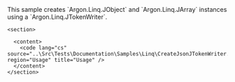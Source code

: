 <?xml version="1.0" encoding="utf-8"?>
<topic id="CreateJsonJTokenWriter" revisionNumber="1">
  <developerConceptualDocument xmlns="http://ddue.schemas.microsoft.com/authoring/2003/5" xmlns:xlink="http://www.w3.org/1999/xlink">This sample creates `Argon.Linq.JObject`
      and `Argon.Linq.JArray` instances using
      a `Argon.Linq.JTokenWriter`.

    <section>

      <content>
        <code lang="cs" source="..\Src\Tests\Documentation\Samples\Linq\CreateJsonJTokenWriter.cs" region="Usage" title="Usage" />
      </content>
    </section>